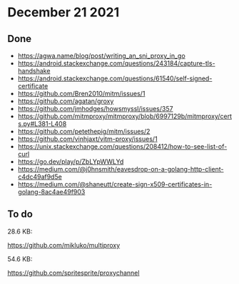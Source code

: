 # December 21 2021

## Done

- <https://agwa.name/blog/post/writing_an_sni_proxy_in_go>
- https://android.stackexchange.com/questions/243184/capture-tls-handshake
- https://android.stackexchange.com/questions/61540/self-signed-certificate
- https://github.com/Bren2010/mitm/issues/1
- https://github.com/agatan/groxy
- https://github.com/jmhodges/howsmyssl/issues/357
- https://github.com/mitmproxy/mitmproxy/blob/6997129b/mitmproxy/certs.py#L381-L408
- https://github.com/petethepig/mitm/issues/2
- https://github.com/vinhjaxt/vitm-proxy/issues/1
- https://unix.stackexchange.com/questions/208412/how-to-see-list-of-curl
- https://go.dev/play/p/ZbLYpWWLYd
- https://medium.com/@j0hnsmith/eavesdrop-on-a-golang-http-client-c4dc49af9d5e
- https://medium.com/@shaneutt/create-sign-x509-certificates-in-golang-8ac4ae49f903


## To do

28.6 KB:

https://github.com/mikluko/multiproxy

54.6 KB:

https://github.com/spritesprite/proxychannel
